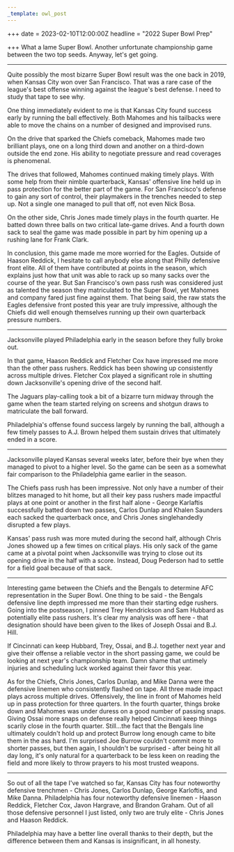 ```yaml
---
_template: owl_post
---
```



+++
date = 2023-02-10T12:00:00Z
headline = "2022 Super Bowl Prep"

+++
What a lame Super Bowl. Another unfortunate championship game between the two top seeds. Anyway, let's get going.

***

Quite possibly the most bizarre Super Bowl result was the one back in 2019, when Kansas City won over San Francisco. That was a rare case of the league's best offense winning against the league's best defense. I need to study that tape to see why.

One thing immediately evident to me is that Kansas City found success early by running the ball effectively. Both Mahomes and his tailbacks were able to move the chains on a number of designed and improvised runs.

On the drive that sparked the Chiefs comeback, Mahomes made two brilliant plays, one on a long third down and another on a third-down outside the end zone. His ability to negotiate pressure and read coverages is phenomenal.

The drives that followed, Mahomes continued making timely plays. With some help from their nimble quarterback, Kansas' offensive line held up in pass protection for the better part of the game. For San Francisco's defense to gain any sort of control, their playmakers in the trenches needed to step up. Not a single one managed to pull that off, not even Nick Bosa.

On the other side, Chris Jones made timely plays in the fourth quarter. He batted down three balls on two critical late-game drives. And a fourth down sack to seal the game was made possible in part by him opening up a rushing lane for Frank Clark.

In conclusion, this game made me more worried for the Eagles. Outside of Haason Reddick, I hesitate to call anybody else along that Philly defensive front elite. All of them have contributed at points in the season, which explains just how that unit was able to rack up so many sacks over the course of the year. But San Francisco's own pass rush was considered just as talented the season they matriculated to the Super Bowl, yet Mahomes and company fared just fine against them. That being said, the raw stats the Eagles defensive front posted this year are truly impressive, although the Chiefs did well enough themselves running up their own quarterback pressure numbers.

***

Jacksonville played Philadelphia early in the season before they fully broke out.

In that game, Haason Reddick and Fletcher Cox have impressed me more than the other pass rushers. Reddick has been showing up consistently across multiple drives. Fletcher Cox played a significant role in shutting down Jacksonville's opening drive of the second half.

The Jaguars play-calling took a bit of a bizarre turn midway through the game when the team started relying on screens and shotgun draws to matriculate the ball forward.

Philadelphia's offense found success largely by running the ball, although a few timely passes to A.J. Brown helped them sustain drives that ultimately ended in a score.

***

Jacksonville played Kansas several weeks later, before their bye when they managed to pivot to a higher level. So the game can be seen as a somewhat fair comparison to the Philadelphia game earlier in the season.

The Chiefs pass rush has been impressive. Not only have a number of their blitzes managed to hit home, but all their key pass rushers made impactful plays at one point or another in the first half alone - George Karlaftis successfully batted down two passes, Carlos Dunlap and Khalen Saunders each sacked the quarterback once, and Chris Jones singlehandedly disrupted a few plays.

Kansas' pass rush was more muted during the second half, although Chris Jones showed up a few times on critical plays. His only sack of the game came at a pivotal point when Jacksonville was trying to close out its opening drive in the half with a score. Instead, Doug Pederson had to settle for a field goal because of that sack.

***

Interesting game between the Chiefs and the Bengals to determine AFC representation in the Super Bowl. One thing to be said - the Bengals defensive line depth impressed me more than their starting edge rushers. Going into the postseason, I pinned Trey Hendrickson and Sam Hubbard as potentially elite pass rushers. It's clear my analysis was off here - that designation should have been given to the likes of Joseph Ossai and B.J. Hill.

If Cincinnati can keep Hubbard, Trey, Ossai, and B.J. together next year and give their offense a reliable vector in the short passing game, we could be looking at next year's championship team. Damn shame that untimely injuries and scheduling luck worked against their favor this year.

As for the Chiefs, Chris Jones, Carlos Dunlap, and Mike Danna were the defensive linemen who consistently flashed on tape. All three made impact plays across multiple drives. Offensively, the line in front of Mahomes held up in pass protection for three quarters. In the fourth quarter, things broke down and Mahomes was under duress on a good number of passing snaps. Giving Ossai more snaps on defense really helped Cincinnati keep things scarily close in the fourth quarter. Still...the fact that the Bengals line ultimately couldn't hold up and protect Burrow long enough came to bite them in the ass hard. I'm surprised Joe Burrow couldn't commit more to shorter passes, but then again, I shouldn't be surprised - after being hit all day long, it's only natural for a quarterback to be less keen on reading the field and more likely to throw prayers to his most trusted weapons.

***

So out of all the tape I've watched so far, Kansas City has four noteworthy defensive trenchmen - Chris Jones, Carlos Dunlap, George Karloftis, and Mike Danna. Philadelphia has four noteworthy defensive linemen - Haason Reddick, Fletcher Cox, Javon Hargrave, and Brandon Graham. Out of all those defensive personnel I just listed, only two are truly elite - Chris Jones and Haason Reddick.

Philadelphia may have a better line overall thanks to their depth, but the difference between them and Kansas is insignificant, in all honesty.
